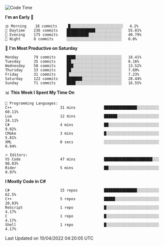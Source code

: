 <!--START_SECTION:waka-->
![Code Time](http://img.shields.io/badge/Code%20Time-766%20hrs%2035%20mins-blue)

**I'm an Early 🐤** 

```text
🌞 Morning    18 commits     █░░░░░░░░░░░░░░░░░░░░░░░░   4.2% 
🌆 Daytime    236 commits    █████████████░░░░░░░░░░░░   55.01% 
🌃 Evening    175 commits    ██████████░░░░░░░░░░░░░░░   40.79% 
🌙 Night      0 commits      ░░░░░░░░░░░░░░░░░░░░░░░░░   0.0%

```
📅 **I'm Most Productive on Saturday** 

```text
Monday       79 commits     ████░░░░░░░░░░░░░░░░░░░░░   18.41% 
Tuesday      35 commits     ██░░░░░░░░░░░░░░░░░░░░░░░   8.16% 
Wednesday    58 commits     ███░░░░░░░░░░░░░░░░░░░░░░   13.52% 
Thursday     33 commits     ██░░░░░░░░░░░░░░░░░░░░░░░   7.69% 
Friday       31 commits     █░░░░░░░░░░░░░░░░░░░░░░░░   7.23% 
Saturday     122 commits    ███████░░░░░░░░░░░░░░░░░░   28.44% 
Sunday       71 commits     ████░░░░░░░░░░░░░░░░░░░░░   16.55%

```


📊 **This Week I Spent My Time On** 

```text
💬 Programming Languages: 
C++                      31 mins             ███████████████░░░░░░░░░░   60.11% 
Lua                      12 mins             ██████░░░░░░░░░░░░░░░░░░░   24.11% 
C#                       4 mins              ██░░░░░░░░░░░░░░░░░░░░░░░   9.02% 
CMake                    3 mins              █░░░░░░░░░░░░░░░░░░░░░░░░   5.81% 
XML                      0 secs              ░░░░░░░░░░░░░░░░░░░░░░░░░   0.94%

🔥 Editors: 
VS Code                  47 mins             ██████████████████████░░░   90.03% 
Rider                    5 mins              ██░░░░░░░░░░░░░░░░░░░░░░░   9.97%

```

**I Mostly Code in C#** 

```text
C#                       15 repos            ███████████████░░░░░░░░░░   62.5% 
C++                      5 repos             █████░░░░░░░░░░░░░░░░░░░░   20.83% 
ReScript                 1 repo              █░░░░░░░░░░░░░░░░░░░░░░░░   4.17% 
C                        1 repo              █░░░░░░░░░░░░░░░░░░░░░░░░   4.17% 
Shell                    1 repo              █░░░░░░░░░░░░░░░░░░░░░░░░   4.17%

```



 Last Updated on 10/04/2022 04:20:05 UTC
<!--END_SECTION:waka-->
